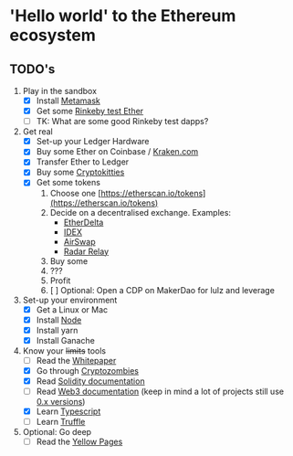# 'Hello world' to the Ethereum ecosystem

## TODO's
1. Play in the sandbox
    - [x]  Install [Metamask](http://metamask.io)
    - [x]  Get some [Rinkeby test Ether](https://faucet.rinkeby.io/)
    - [ ]  TK: What are some good Rinkeby test dapps?
2. Get real
    - [x]  Set-up your Ledger Hardware
    - [x]  Buy some Ether on Coinbase /  [Kraken.com](http://kraken.com)
    - [x]  Transfer Ether to Ledger
    - [x]  Buy some [Cryptokitties](https://www.cryptokitties.co/)
    - [x]  Get some tokens
        1. Choose one [https://etherscan.io/tokens](https://etherscan.io/tokens)
        2. Decide on a decentralised exchange.
        Examples:
            - [EtherDelta](https://etherdelta.com/)
            - [IDEX](https://idex.market/)
            - [AirSwap](https://www.airswap.io/)
            - [Radar Relay](https://radarrelay.com/)
        3. Buy some
        4. ???
        5. Profit
        6. [ ] Optional: Open a CDP on MakerDao for lulz and leverage
3. Set-up your environment
    - [x]  Get a Linux or Mac
    - [x]  Install [Node](https://nodejs.org/en/)
    - [x]  Install yarn
    - [x]  Install Ganache
4. Know your ~~limits~~ tools
    - [ ]  Read the [Whitepaper](https://github.com/ethereum/wiki/wiki/White-Paper)
    - [x]  Go through [Cryptozombies](https://cryptozombies.io/)
    - [x]  Read [Solidity documentation](https://solidity.readthedocs.io/en/v0.4.25/)
    - [ ]  Read [Web3 documentation](https://web3js.readthedocs.io/en/1.0/index.html) (keep in mind a lot of projects still use [0.x versions](https://github.com/ethereum/wiki/wiki/JavaScript-API))
    - [x]  Learn [Typescript](https://www.typescriptlang.org/index.html)
    - [ ]  Learn [Truffle](https://truffleframework.com/docs)
5. Optional: Go deep
    - [ ]  Read the [Yellow Pages](https://ethereum.github.io/yellowpaper/paper.pdf)
